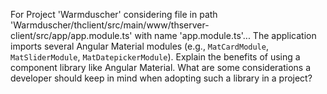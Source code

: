 For Project 'Warmduscher' considering file in path 'Warmduscher/thclient/src/main/www/thserver-client/src/app/app.module.ts' with name 'app.module.ts'... 
The application imports several Angular Material modules (e.g., `MatCardModule`, `MatSliderModule`, `MatDatepickerModule`). Explain the benefits of using a component library like Angular Material. What are some considerations a developer should keep in mind when adopting such a library in a project?
